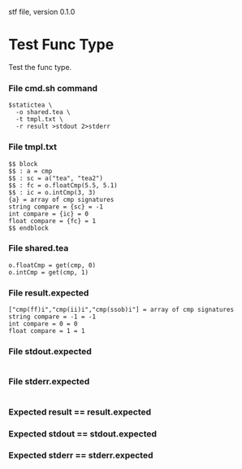 stf file, version 0.1.0

# Test Func Type

Test the func type.

### File cmd.sh command

~~~
$statictea \
  -o shared.tea \
  -t tmpl.txt \
  -r result >stdout 2>stderr
~~~

### File tmpl.txt

~~~
$$ block
$$ : a = cmp
$$ : sc = a("tea", "tea2")
$$ : fc = o.floatCmp(5.5, 5.1)
$$ : ic = o.intCmp(3, 3)
{a} = array of cmp signatures
string compare = {sc} = -1
int compare = {ic} = 0
float compare = {fc} = 1
$$ endblock
~~~

### File shared.tea

~~~
o.floatCmp = get(cmp, 0)
o.intCmp = get(cmp, 1)
~~~

### File result.expected

~~~
["cmp(ff)i","cmp(ii)i","cmp(ssob)i"] = array of cmp signatures
string compare = -1 = -1
int compare = 0 = 0
float compare = 1 = 1
~~~

### File stdout.expected

~~~
~~~

### File stderr.expected

~~~
~~~

### Expected result == result.expected
### Expected stdout == stdout.expected
### Expected stderr == stderr.expected
